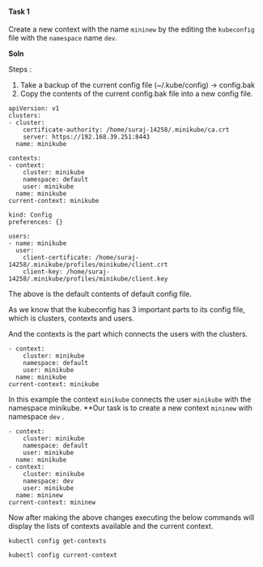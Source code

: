 
#### Task 1
Create a new context with the name `mininew` by the editing the `kubeconfig` file with the `namespace` name `dev`.

**Soln**

Steps :
1. Take a backup of the current config file (~/.kube/config) -> config.bak
2. Copy the contents of the current config.bak file into a new config file.

```
apiVersion: v1
clusters:
- cluster:
    certificate-authority: /home/suraj-14258/.minikube/ca.crt
    server: https://192.168.39.251:8443
  name: minikube
  
contexts:
- context:
    cluster: minikube
    namespace: default
    user: minikube
  name: minikube
current-context: minikube

kind: Config
preferences: {}

users:
- name: minikube
  user:
    client-certificate: /home/suraj-14258/.minikube/profiles/minikube/client.crt
    client-key: /home/suraj-14258/.minikube/profiles/minikube/client.key

```

The above is the default contents of default config file.

As we know that the kubeconfig has 3 important parts to its config file, which is clusters, contexts and users.

And the contexts is the part which connects the users with the clusters.

```
- context:
    cluster: minikube
    namespace: default
    user: minikube
  name: minikube
current-context: minikube
```

In this example the context `minikube` connects the user `minikube` with the namespace minikube. **Our task is to create a new context `mininew` with namespace `dev` .


```
- context:
    cluster: minikube
    namespace: default
    user: minikube
  name: minikube
- context:
    cluster: minikube
    namespace: dev
    user: minikube
  name: mininew
current-context: mininew
```

Now after making the above changes executing the below commands will display the lists of contexts available and the current context.

```
kubectl config get-contexts
```

```
kubectl config current-context
```
